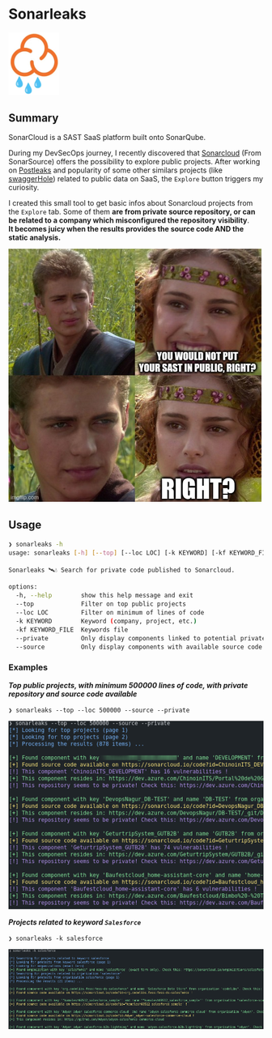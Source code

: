 # Sonarleaks

<img src="assets/logo.jpg" alt="drawing" width="100"/>

## Summary

SonarCloud is a SAST SaaS platform built onto SonarQube.

During my DevSecOps journey, I recently discovered that [Sonarcloud](https://sonarcloud.io/) (From SonarSource) offers the possibility to explore public projects.
After working on [Postleaks](https://github.com/cosad3s/postleaks) and popularity of some other similars projects (like [swaggerHole](https://github.com/Liodeus/swaggerHole)) related to public data on SaaS, the `Explore` button triggers my curiosity.

I created this small tool to get basic infos about Sonarcloud projects from the `Explore` tab. Some of them **are from private source repository, or can be related to a company which misconfigured the repository visibility**.  
**It becomes juicy when the results provides the source code AND the static analysis.**

![alt text](assets/meme.jpg)

## Usage

```bash
❯ sonarleaks -h
usage: sonarleaks [-h] [--top] [--loc LOC] [-k KEYWORD] [-kf KEYWORD_FILE] [--private] [--source]

Sonarleaks 🛰️💧 Search for private code published to Sonarcloud.

options:
  -h, --help        show this help message and exit
  --top             Filter on top public projects
  --loc LOC         Filter on minimum of lines of code
  -k KEYWORD        Keyword (company, project, etc.)
  -kf KEYWORD_FILE  Keywords file
  --private         Only display components linked to potential private repository.
  --source          Only display components with available source code.
```

### Examples

***Top public projects, with minimum 500000 lines of code, with private repository and source code available***

`❯ sonarleaks --top --loc 500000 --source --private`

![alt text](assets/image.png)

***Projects related to keyword `Salesforce`***

`❯ sonarleaks -k salesforce`

![alt text](assets/image2.png)
